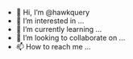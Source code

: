- 👋 Hi, I’m @hawkquery
- 👀 I’m interested in ...
- 🌱 I’m currently learning ...
- 💞️ I’m looking to collaborate on ...
- 📫 How to reach me ...

<!---
hawkquery/hawkquery is a ✨ special ✨ repository because its `README.md` (this file) appears on your GitHub profile.
You can click the Preview link to take a look at your changes.
--->
